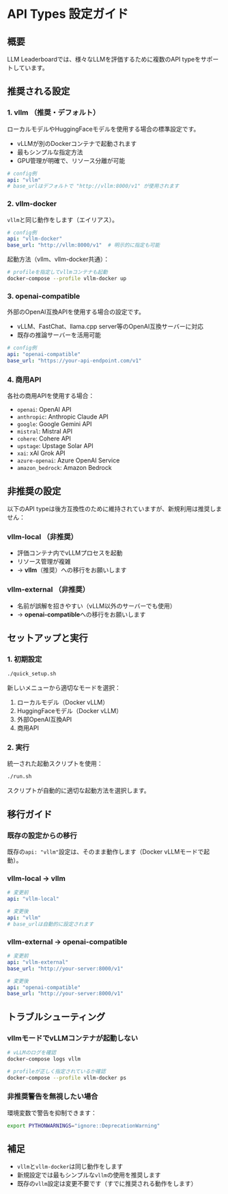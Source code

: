 # API Types 設定ガイド

## 概要

LLM Leaderboardでは、様々なLLMを評価するために複数のAPI typeをサポートしています。

## 推奨される設定

### 1. **vllm** （推奨・デフォルト）
ローカルモデルやHuggingFaceモデルを使用する場合の標準設定です。

- vLLMが別のDockerコンテナで起動されます
- 最もシンプルな指定方法
- GPU管理が明確で、リソース分離が可能

```yaml
# config例
api: "vllm"
# base_urlはデフォルトで "http://vllm:8000/v1" が使用されます
```

### 2. **vllm-docker**
`vllm`と同じ動作をします（エイリアス）。

```yaml
# config例
api: "vllm-docker"
base_url: "http://vllm:8000/v1"  # 明示的に指定も可能
```

起動方法（vllm、vllm-docker共通）：
```bash
# profileを指定してvllmコンテナも起動
docker-compose --profile vllm-docker up
```

### 3. **openai-compatible**
外部のOpenAI互換APIを使用する場合の設定です。

- vLLM、FastChat、llama.cpp server等のOpenAI互換サーバーに対応
- 既存の推論サーバーを活用可能

```yaml
# config例
api: "openai-compatible"
base_url: "https://your-api-endpoint.com/v1"
```

### 4. **商用API**
各社の商用APIを使用する場合：

- `openai`: OpenAI API
- `anthropic`: Anthropic Claude API
- `google`: Google Gemini API
- `mistral`: Mistral API
- `cohere`: Cohere API
- `upstage`: Upstage Solar API
- `xai`: xAI Grok API
- `azure-openai`: Azure OpenAI Service
- `amazon_bedrock`: Amazon Bedrock

## 非推奨の設定

以下のAPI typeは後方互換性のために維持されていますが、新規利用は推奨しません：

### **vllm-local** （非推奨）
- 評価コンテナ内でvLLMプロセスを起動
- リソース管理が複雑
- → **vllm**（推奨）への移行をお願いします

### **vllm-external** （非推奨）
- 名前が誤解を招きやすい（vLLM以外のサーバーでも使用）
- → **openai-compatible**への移行をお願いします

## セットアップと実行

### 1. 初期設定
```bash
./quick_setup.sh
```

新しいメニューから適切なモードを選択：
1. ローカルモデル（Docker vLLM）
2. HuggingFaceモデル（Docker vLLM）
3. 外部OpenAI互換API
4. 商用API

### 2. 実行
統一された起動スクリプトを使用：
```bash
./run.sh
```

スクリプトが自動的に適切な起動方法を選択します。

## 移行ガイド

### 既存の設定からの移行

既存の`api: "vllm"`設定は、そのまま動作します（Docker vLLMモードで起動）。

### vllm-local → vllm
```yaml
# 変更前
api: "vllm-local"

# 変更後
api: "vllm"
# base_urlは自動的に設定されます
```

### vllm-external → openai-compatible
```yaml
# 変更前
api: "vllm-external"
base_url: "http://your-server:8000/v1"

# 変更後
api: "openai-compatible"
base_url: "http://your-server:8000/v1"
```

## トラブルシューティング

### vllmモードでvLLMコンテナが起動しない
```bash
# vLLMのログを確認
docker-compose logs vllm

# profileが正しく指定されているか確認
docker-compose --profile vllm-docker ps
```

### 非推奨警告を無視したい場合
環境変数で警告を抑制できます：
```bash
export PYTHONWARNINGS="ignore::DeprecationWarning"
```

## 補足

- `vllm`と`vllm-docker`は同じ動作をします
- 新規設定では最もシンプルな`vllm`の使用を推奨します
- 既存の`vllm`設定は変更不要です（すでに推奨される動作をします） 